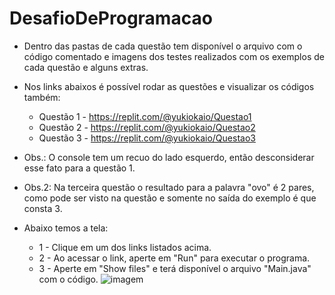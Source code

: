 # DesafioDeProgramacao

* Dentro das pastas de cada questão tem disponível o arquivo com o código comentado e imagens dos testes realizados com os exemplos de cada questão e alguns extras.

* Nos links abaixos é possível rodar as questões e visualizar os códigos também:
  * Questão 1 - https://replit.com/@yukiokaio/Questao1 
  * Questão 2 - https://replit.com/@yukiokaio/Questao2
  * Questão 3 - https://replit.com/@yukiokaio/Questao3
  
* Obs.: O console tem um recuo do lado esquerdo, então desconsiderar esse fato para a questão 1.
* Obs.2: Na terceira questão o resultado para a palavra "ovo" é 2 pares, como pode ser visto na questão e somente no saída do exemplo é que consta 3. 

* Abaixo temos a tela: 
  * 1 - Clique em um dos links listados acima.
  * 2 - Ao acessar o link, aperte em "Run" para executar o programa.
  * 3 - Aperte em "Show files" e terá disponível o arquivo "Main.java" com o código.
![imagem](https://user-images.githubusercontent.com/34402495/154120609-d54c13fc-afc8-40d5-8862-62e4f15efd55.png)
